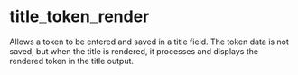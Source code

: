 # title_token_render
Allows a token to be entered and saved in a title field. The token data is not saved, but when the title is rendered, it processes and displays the rendered token in the title output.

